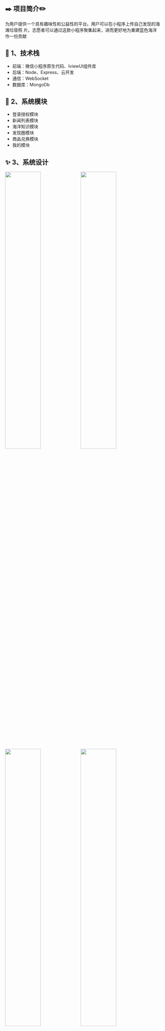  ## :black_nib: 项目简介:pencil2:
 为用户提供一个具有趣味性和公益性的平台。用户可以在小程序上传自己发现的海滩垃圾照
片。志愿者可以通过这款小程序聚集起来，进而更好地为重建蓝色海洋作一份贡献
	
## :whale: 1、技术栈
- 前端：微信小程序原生代码、IviewUI组件库
- 后端：Node、Express、云开发
- 通信：WebSocket
- 数据库：MongoDb

## :frog: 2、系统模块
- 登录授权模块
- 新闻列表模块
- 海洋知识模块
- 发现圈模块
- 商品兑换模块
- 我的模块

## ✨ 3、系统设计
<img width="48%" src="https://user-images.githubusercontent.com/39822906/157384087-64ba0b1d-76dd-4548-a5be-0aa747099abf.png" />	
<img width="48%"  src="https://user-images.githubusercontent.com/39822906/157384124-549e7de4-a379-4501-b057-767d9fb4f867.png" />	
<img width="48%"  src="https://user-images.githubusercontent.com/39822906/157384399-81e7a588-01f8-4251-b063-03c7feceeb1c.png" />
<img width="48%"  src="https://user-images.githubusercontent.com/39822906/157384526-b1f5c812-4b91-4ae3-a0f6-d661ab1e7e91.png" />
<img width="48%"  src="https://user-images.githubusercontent.com/39822906/157384539-e48d1413-3574-485c-a8a2-95930957371f.png" />

## 💯 4、系统原型
<img width="90%" align="middle"  src="https://user-images.githubusercontent.com/39822906/157384685-713aae77-6193-4163-b5c8-1b3ed806d114.png" />

## 🐯 5、系统截图
- 首页模块

通过二维码等途径关注小程序，已授权登录的用户可直接进入如图 5.1 首页页面。该页面的地图会向用户展示邻近海滩，点击地图上的图标（红色代表发现圈中后台审核通过的受污染地，后文有解释发现圈）可导航到该海滩，且把所在位置显示在文本框。此外该页面可进入发现页面、志愿者页面、冷知识页面。

<img width="90%" align="middle"  src="https://user-images.githubusercontent.com/39822906/157384876-3525e18f-6001-44b5-80e0-317020160b8e.png" />

- 发现冷知识模块

如图 5.2 为发现页面，用户可在该页面通过文字加图片的形式提交自己发现的周遭环境的受污染情况或文明清理垃圾等行为，等待后台审核。若通过审核则
可获得一定数量的“爱心”奖励。如图 5.3 为冷知识页面，用户可在该页面了解到海洋的冷知识，该页面每次
进入都会有不同的内容，内容会定时更新。

<img width="90%" align="middle"  src="https://user-images.githubusercontent.com/39822906/157385003-6d3f7bf8-fbcc-4dd9-b0a5-ab1dcbfb64fb.png" />

- 志愿者模块

如图 5.4 为志愿者页面，里面会排列志愿者活动，用户可在搜索框按关键字搜索带有关键字的志愿者活动。点击活动可进入相应志愿者活动详情页

<img width="90%" align="middle"  src="https://user-images.githubusercontent.com/39822906/157385022-d29eb29b-4e5f-4f8d-9324-3089408477f5.png" />

- 志愿活动模块

如图 5.5所示。在志愿活动详情页中，点击生成图可生成相应的活动邀请图保存到用户手机相册中，点击该页面的地图可导航至志愿活动目的地，志愿者名片将显示已加入的志愿的的头像以及加入日期。左下角将显示已加入的志愿者数目，若数目等于最大人数时，该志愿活动人数将不会增加，用户不能加入活动。

<img width="90%" align="middle"  src="https://user-images.githubusercontent.com/39822906/157385052-12dabd93-7ac5-4340-8669-9ebd054a06a1.png" />

- 发现圈模块

如下图 5.6 为圈子页面，用户可根据喜好筛选自己社区显示的信息的类别，点击选择进入发现圈或是日常生活圈。用户可在这两个圈内进行发布文字或图片、评论、点赞等活动，管理员通过审核用户发布的内容、评论互动活跃，点赞数较多相应的奖励一定数量的“爱心”。

<img width="90%" align="middle"  src="https://user-images.githubusercontent.com/39822906/157385098-4146c9bf-6b21-4165-aa38-a2554f80fb9c.png" />

如图 5.7 所示为发现圈，用户在发布的发现经后台审核后会显示在该页面，该页面的地图可点击进行导航到目的地。点击分享可生成图片保存至相册分享给好友。

<img width="90%" align="middle"  src="https://user-images.githubusercontent.com/39822906/157385108-4b9071dd-b569-4c61-b958-c17b84898814.png" />

- 生活圈模块

如图 5.8 所示为生活圈，用户点击黄色图标可进行发圈。图 5.9 为编写生活圈页面。该页面除了文字和图片以外，还可以选择标签进行内容发布。

<img width="90%" align="middle"  src="https://user-images.githubusercontent.com/39822906/157385121-32559627-bef1-4a18-91d6-ecfb2b872669.png" />

如图 5.10 所示为标签选择页。用户可以在此页面选择发布生活圈所要用到的标签。如图 5.11 为标签详情页。

<img width="90%" align="middle"  src="https://user-images.githubusercontent.com/39822906/157385140-225f91e1-bff4-4141-9830-0cc5becc068a.png" />

- 兑换模块

如图所示 5.12-5.16 的页面均为兑换的功能页面。用户在如图 5.12 兑换中挑选想要兑换的物品，点击进入选中物品的详情页如图 5.13。将物品加入兑换车，在 5.14 兑换车页面中可进行兑换物品的选中和数量的增减。提交兑换后，兑换订单将分成四种状态，在该页面中点击物流可进行物流信息的查看。

<img width="90%" align="middle"  src="https://user-images.githubusercontent.com/39822906/157385166-a70a37d8-dc38-4072-8287-b06c66aa4427.png" />
<img width="90%" align="middle"  src="https://user-images.githubusercontent.com/39822906/157385187-a0319b06-65e9-4040-bc03-be1986e02c91.png" />

- 新闻模块

在此页面下面会进行新闻的实时推送，给予用户不一样的功能体验。如图5.17 为新闻页面。新闻类别分为视频、图文，图文又分为推荐、热点、搞笑。推荐下面又有小分类：社会、财经、美食、科普、艺术。在新闻功能的实现中用到了 wxParse 将 html 格式的内容解析显示在小程序中，如图 5.18 新闻详情页所示。

<img width="90%" align="middle"  src="https://user-images.githubusercontent.com/39822906/157385207-3e580b06-26bf-48fa-8bdc-ef0611fcafe6.png" />

- 我的模块

此如图 5.19 主要是用户操作。如图 5.20 用户信息：填写用户电话和常用地址，用于兑换物品的寄送，更改邮箱信息必须进行邮箱验证。我的社区记录：此页面会将用户在发现圈和日常生活圈发布的内容记录下来，方便用户自己查看。意见反馈：此处用户可提出使用该小程序后遇到的问题以及功能建议。关于我们：写有一些关于我们开发团队的话，以及联系方式。我的组织：用户可在该页面查看加入的志愿者活动，点击活动进入相应的群聊进行即时聊天，如图 5.21 用户可在聊天页面发布表情包，查看历史聊天记录等。如图 5.22 这里运用 webSocket心跳检测，即在服务器重启时会自动进行重新连接，给予用户更好的体验。如图5.23 再次进入房间表示重连成功。

<img width="90%" align="middle"  src="https://user-images.githubusercontent.com/39822906/157385231-998d0676-947e-42c3-b913-d7725f4a0bd5.png" />
<img width="90%" align="middle"  src="https://user-images.githubusercontent.com/39822906/157385253-cb7a92b6-bfad-48ce-ac88-90d882c26628.png" />


## ⛷️ 6、系统展望
我们团队的初衷就是为了改善海洋环境，为了实现这一想法。我们的项目一共分为两期：第一期为 GC 海滩卫士，目的是为了减少海滩垃圾，不让海洋环境继续恶化。第二期为 GC 海洋博士，既然致力于改善海洋环境，海洋上的垃圾不能熟视无睹。GC 海洋博士与 GC 海滩卫士相比，会深入地研究海洋洋流、海洋环流和流体运动、海洋沉积动力、海气相互作用以及海面上极端天气的提前预警及防护措施。通过开展对以上问题的研究，我们团队将会设计开发出一款定位浮标，当发现海洋的大片垃圾后可通过定位浮标的实时定位，相关的海洋环境保护组织能够准确定位到垃圾的位置信息并开展打捞工作。通过对于海面极端天气的提前预警可以为出海开展打捞工作的工作人员提供一份安全保障。通过 GC 海滩卫士到 GC 海洋博士，聚集社会上支持海洋环境保护公益事业的力量，相信我们的大海会越来越蓝！
<img width="90%" align="middle"  src="https://user-images.githubusercontent.com/39822906/157387536-28cc1fc7-3bf4-484d-a9d4-c5ada2983a6a.png" />
<img width="90%" align="middle"  src="https://user-images.githubusercontent.com/39822906/157387555-759537dc-fadf-4ac7-9a57-5790db74c8e2.png" />



